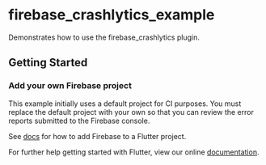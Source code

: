 # firebase_crashlytics_example

Demonstrates how to use the firebase_crashlytics plugin.

## Getting Started

### Add your own Firebase project

This example initially uses a default project for CI purposes. You must
replace the default project with your own so that you can review the error
reports submitted to the Firebase console.

See [docs](https://firebase.google.com/docs/flutter/setup) for how to add 
Firebase to a Flutter project.

For further help getting started with Flutter, view our online
[documentation](http://flutter.io/).

